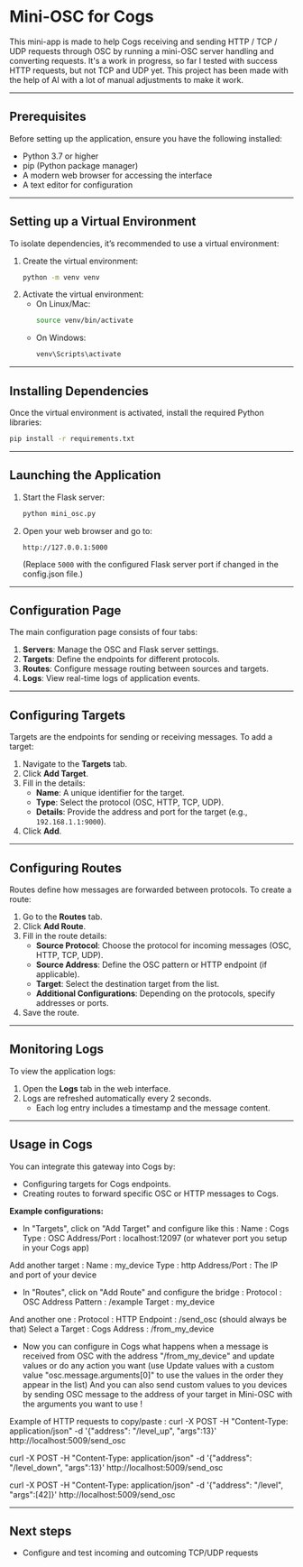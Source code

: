 
# Mini-OSC for Cogs

This mini-app is made to help Cogs receiving and sending HTTP / TCP / UDP requests through OSC by running a mini-OSC server handling and converting requests.
It's a work in progress, so far I tested with success HTTP requests, but not TCP and UDP yet.
This project has been made with the help of AI with a lot of manual adjustments to make it work.

---

## Prerequisites

Before setting up the application, ensure you have the following installed:

- Python 3.7 or higher
- pip (Python package manager)
- A modern web browser for accessing the interface
- A text editor for configuration

---

## Setting up a Virtual Environment

To isolate dependencies, it’s recommended to use a virtual environment:

1. Create the virtual environment:
   ```bash
   python -m venv venv
   ```
2. Activate the virtual environment:
   - On Linux/Mac:
     ```bash
     source venv/bin/activate
     ```
   - On Windows:
     ```bash
     venv\Scripts\activate
     ```

---

## Installing Dependencies

Once the virtual environment is activated, install the required Python libraries:

```bash
pip install -r requirements.txt
```

---

## Launching the Application

1. Start the Flask server:
   ```bash
   python mini_osc.py
   ```
2. Open your web browser and go to:
   ```
   http://127.0.0.1:5000
   ```
   (Replace `5000` with the configured Flask server port if changed in the config.json file.)

---

## Configuration Page

The main configuration page consists of four tabs:
1. **Servers**: Manage the OSC and Flask server settings.
2. **Targets**: Define the endpoints for different protocols.
3. **Routes**: Configure message routing between sources and targets.
4. **Logs**: View real-time logs of application events.

---

## Configuring Targets

Targets are the endpoints for sending or receiving messages. To add a target:

1. Navigate to the **Targets** tab.
2. Click **Add Target**.
3. Fill in the details:
   - **Name**: A unique identifier for the target.
   - **Type**: Select the protocol (OSC, HTTP, TCP, UDP).
   - **Details**: Provide the address and port for the target (e.g., `192.168.1.1:9000`).
4. Click **Add**.

---

## Configuring Routes

Routes define how messages are forwarded between protocols. To create a route:

1. Go to the **Routes** tab.
2. Click **Add Route**.
3. Fill in the route details:
   - **Source Protocol**: Choose the protocol for incoming messages (OSC, HTTP, TCP, UDP).
   - **Source Address**: Define the OSC pattern or HTTP endpoint (if applicable).
   - **Target**: Select the destination target from the list.
   - **Additional Configurations**: Depending on the protocols, specify addresses or ports.
4. Save the route.

---

## Monitoring Logs

To view the application logs:

1. Open the **Logs** tab in the web interface.
2. Logs are refreshed automatically every 2 seconds.
   - Each log entry includes a timestamp and the message content.

---

## Usage in Cogs

You can integrate this gateway into Cogs by:
- Configuring targets for Cogs endpoints.
- Creating routes to forward specific OSC or HTTP messages to Cogs.

**Example configurations:**
- In "Targets", click on "Add Target" and configure like this :
Name : Cogs
Type : OSC
Address/Port : localhost:12097 (or whatever port you setup in your Cogs app)

Add another target :
Name : my_device
Type : http
Address/Port : The IP and port of your device

- In "Routes", click on "Add Route" and configure the bridge :
Protocol : OSC
Address Pattern : /example
Target : my_device

And another one :
Protocol : HTTP
Endpoint : /send_osc (should always be that)
Select a Target : Cogs
Address : /from_my_device

- Now you can configure in Cogs what happens when a message is received from OSC with the address "/from_my_device" and update values or do any action you want (use Update values with a custom value "osc.message.arguments[0]" to use the values in the order they appear in the list)
And you can also send custom values to you devices by sending OSC message to the address of your target in Mini-OSC with the arguments you want to use !


Example of HTTP requests to copy/paste : 
curl -X POST -H "Content-Type: application/json" -d '{"address": "/level_up", "args":13}' http://localhost:5009/send_osc

curl -X POST -H "Content-Type: application/json" -d '{"address": "/level_down", "args":13}' http://localhost:5009/send_osc

curl -X POST -H "Content-Type: application/json" -d '{"address": "/level", "args":[42]}' http://localhost:5009/send_osc 

---

## Next steps
- Configure and test incoming and outcoming TCP/UDP requests 